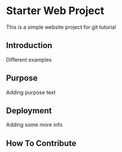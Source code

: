 # Starter Web Project

This is a simple website project for git tutorial

## Introduction


Different examples

## Purpose

Adding purpose text

## Deployment

Adding some more info

## How To Contribute